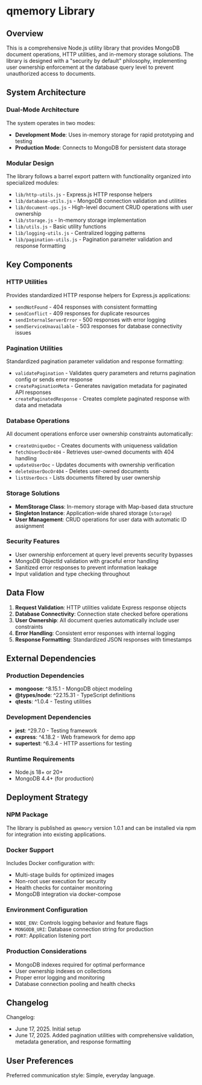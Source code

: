 # qmemory Library

## Overview

This is a comprehensive Node.js utility library that provides MongoDB document operations, HTTP utilities, and in-memory storage solutions. The library is designed with a "security by default" philosophy, implementing user ownership enforcement at the database query level to prevent unauthorized access to documents.

## System Architecture

### Dual-Mode Architecture
The system operates in two modes:
- **Development Mode**: Uses in-memory storage for rapid prototyping and testing
- **Production Mode**: Connects to MongoDB for persistent data storage

### Modular Design
The library follows a barrel export pattern with functionality organized into specialized modules:
- `lib/http-utils.js` - Express.js HTTP response helpers
- `lib/database-utils.js` - MongoDB connection validation and utilities
- `lib/document-ops.js` - High-level document CRUD operations with user ownership
- `lib/storage.js` - In-memory storage implementation
- `lib/utils.js` - Basic utility functions
- `lib/logging-utils.js` - Centralized logging patterns
- `lib/pagination-utils.js` - Pagination parameter validation and response formatting

## Key Components

### HTTP Utilities
Provides standardized HTTP response helpers for Express.js applications:
- `sendNotFound` - 404 responses with consistent formatting
- `sendConflict` - 409 responses for duplicate resources
- `sendInternalServerError` - 500 responses with error logging
- `sendServiceUnavailable` - 503 responses for database connectivity issues

### Pagination Utilities
Standardized pagination parameter validation and response formatting:
- `validatePagination` - Validates query parameters and returns pagination config or sends error response
- `createPaginationMeta` - Generates navigation metadata for paginated API responses
- `createPaginatedResponse` - Creates complete paginated response with data and metadata

### Database Operations
All document operations enforce user ownership constraints automatically:
- `createUniqueDoc` - Creates documents with uniqueness validation
- `fetchUserDocOr404` - Retrieves user-owned documents with 404 handling
- `updateUserDoc` - Updates documents with ownership verification
- `deleteUserDocOr404` - Deletes user-owned documents
- `listUserDocs` - Lists documents filtered by user ownership

### Storage Solutions
- **MemStorage Class**: In-memory storage with Map-based data structure
- **Singleton Instance**: Application-wide shared storage (`storage`)
- **User Management**: CRUD operations for user data with automatic ID assignment

### Security Features
- User ownership enforcement at query level prevents security bypasses
- MongoDB ObjectId validation with graceful error handling
- Sanitized error responses to prevent information leakage
- Input validation and type checking throughout

## Data Flow

1. **Request Validation**: HTTP utilities validate Express response objects
2. **Database Connectivity**: Connection state checked before operations
3. **User Ownership**: All document queries automatically include user constraints
4. **Error Handling**: Consistent error responses with internal logging
5. **Response Formatting**: Standardized JSON responses with timestamps

## External Dependencies

### Production Dependencies
- **mongoose**: ^8.15.1 - MongoDB object modeling
- **@types/node**: ^22.15.31 - TypeScript definitions
- **qtests**: ^1.0.4 - Testing utilities

### Development Dependencies
- **jest**: ^29.7.0 - Testing framework
- **express**: ^4.18.2 - Web framework for demo app
- **supertest**: ^6.3.4 - HTTP assertions for testing

### Runtime Requirements
- Node.js 18+ or 20+
- MongoDB 4.4+ (for production)

## Deployment Strategy

### NPM Package
The library is published as `qmemory` version 1.0.1 and can be installed via npm for integration into existing applications.

### Docker Support
Includes Docker configuration with:
- Multi-stage builds for optimized images
- Non-root user execution for security
- Health checks for container monitoring
- MongoDB integration via docker-compose

### Environment Configuration
- `NODE_ENV`: Controls logging behavior and feature flags
- `MONGODB_URI`: Database connection string for production
- `PORT`: Application listening port

### Production Considerations
- MongoDB indexes required for optimal performance
- User ownership indexes on collections
- Proper error logging and monitoring
- Database connection pooling and health checks

## Changelog

Changelog:
- June 17, 2025. Initial setup
- June 17, 2025. Added pagination utilities with comprehensive validation, metadata generation, and response formatting

## User Preferences

Preferred communication style: Simple, everyday language.